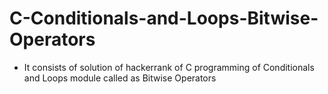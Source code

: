 # C-Conditionals-and-Loops-Bitwise-Operators
- It consists of solution of hackerrank of C programming of Conditionals and Loops module called as Bitwise Operators
